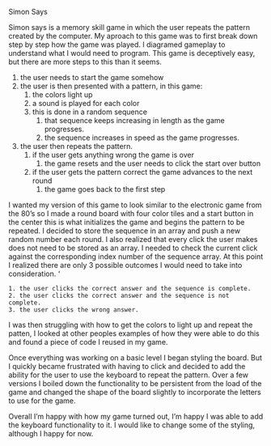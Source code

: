 Simon Says

Simon says is a memory skill game in which the user repeats the pattern created by the computer. My aproach to this game was to first break down step by step how the game was played. I diagramed gameplay to understand what I would need to program. This game is deceptively easy, but there are more steps to this than it seems.

1. the user needs to start the game somehow
2. the user is then presented with a pattern, in this game:
    1. the colors light up
    2. a sound is played for each color
    3. this is done in a random sequence
        1. that sequence keeps increasing in length as the game progresses.
        2. the sequence increases in speed as the game progresses.
3. the user then repeats the pattern.
    1.  if the user gets anything wrong the game is over
        1. the game resets and the user needs to click the start over button
    2. if the user gets the pattern correct the game advances to the next round
        1. the game goes back to the first step

I wanted my version of this game to look similar to the electronic game from the 80’s so I made a round board with four color tiles and a start button in the center this is what initializes the game and begins the pattern to be repeated. I decided to store the sequence in an array and push a new random number each round. I also realized that every click the user makes does not need to be stored as an array. I needed to check the current click against the corresponding index number of the sequence array. At this point I realized there are only 3 possible outcomes I would need to take into consideration. ‘

    1. the user clicks the correct answer and the sequence is complete.
    2. the user clicks the correct answer and the sequence is not complete.
    3. the user clicks the wrong answer.

I was then struggling with how to get the colors to light up and repeat the patten, I looked at other peoples examples of how they were able to do this and found a piece of code I reused in my game.

Once everything was working on a basic level I began styling the board. But I quickly became frustrated with having to click and decided to add the ability for the user to use the keyboard to repeat the pattern. Over a few versions I boiled down the functionality to be persistent from the load of the game and changed the shape of the board slightly to incorporate the letters to use for the game.

Overall I’m happy with how my game turned out, I’m happy I was able to add the keyboard functionality to it. I would like to change some of the styling, although I happy for now.
